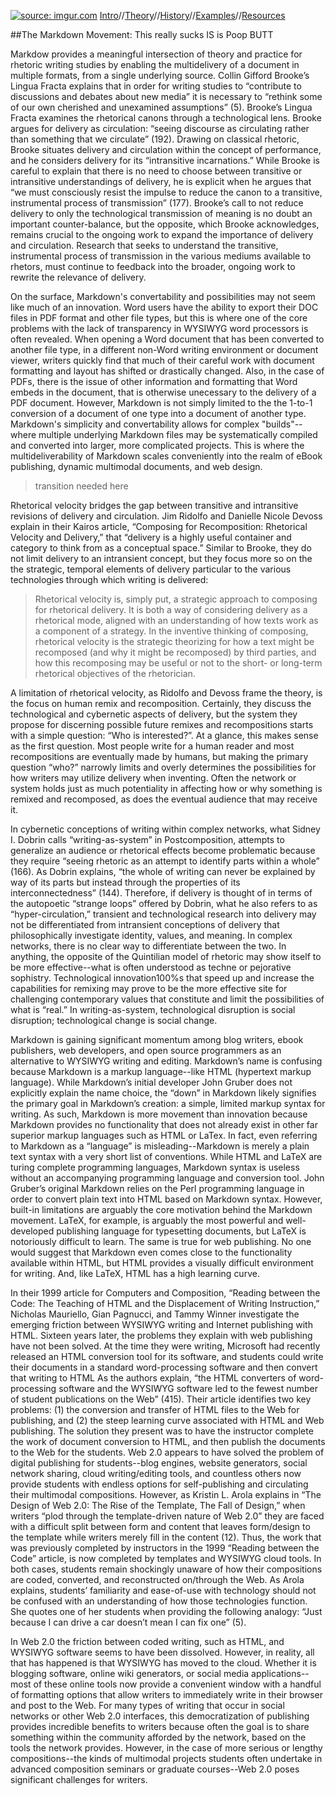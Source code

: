 <a href="http://imgur.com/MdMZu2A"><img src="http://i.imgur.com/MdMZu2A.jpg" title="source: imgur.com" /></a>    [Intro](https://aaronbev79.github.io/markdown_intro.html)//[Theory](https://aaronbev79.github.io/markdown_theory.html)//[History](https://aaronbev79.github.io/markdown_history.html)//[Examples](https://aaronbev79.github.io/markdown_examples.html)//[Resources](https://aaronbev79.github.io/markdown_resources.html)

##The Markdown Movement: This really sucks IS is Poop BUTT

Markdow provides a meaningful intersection of theory and practice for rhetoric writing studies by enabling the multidelivery of a document in multiple formats, from a single underlying source. Collin Gifford Brooke’s Lingua Fracta explains that in order for writing studies to “contribute to discussions and debates about new media” it is necessary to “rethink some of our own cherished and unexamined assumptions” (5). Brooke’s Lingua Fracta examines the rhetorical canons through a technological lens. Brooke argues for delivery as circulation: “seeing discourse as circulating rather than something that we circulate” (192). Drawing on classical rhetoric, Brooke situates delivery and circulation within the concept of performance, and he considers delivery for its “intransitive incarnations.” While Brooke is careful to explain that there is no need to choose between transitive or intransitive understandings of delivery, he is explicit when he argues that “we must consciously resist the impulse to reduce the canon to a transitive, instrumental process of transmission” (177). Brooke’s call to not reduce delivery to only the technological transmission of meaning is no doubt an important counter-balance, but the opposite, which Brooke acknowledges, remains crucial to the ongoing work to expand the importance of delivery and circulation. Research that seeks to understand the transitive, instrumental process of transmission in the various mediums available to rhetors, must continue to feedback into the broader, ongoing work to rewrite the relevance of delivery. 

On the surface, Markdown's convertability and possibilities may not seem like much of an innovation. Word users have the ability to export their DOC files in PDF format and other file types, but this is where one of the core problems with the lack of transparency in WYSIWYG word processors is often revealed. When opening a Word document that has been converted to another file type, in a different non-Word writing environment or document viewer, writers quickly find that much of their careful work with document formatting and layout has shifted or drastically changed. Also, in the case of PDFs, there is the issue of other information and formatting that Word embeds in the document, that is otherwise unecessary to the delivery of a PDF document. However, Markdown is not simply limited to the the 1-to-1 conversion of a document of one type into a document of another type. Markdown's simplicity and convertability allows for complex "builds"--where multiple underlying Markdown files may be systematically compiled and converted into larger, more complicated projects. This is where the multideliverability of Markdown scales conveniently into the realm of eBook publishing, dynamic multimodal documents, and web design.   

>transition needed here

Rhetorical velocity bridges the gap between transitive and intransitive revisions of delivery and circulation. Jim Ridolfo and Danielle Nicole Devoss explain in their Kairos article, “Composing for Recomposition: Rhetorical Velocity and Delivery,” that “delivery is a highly useful container and category to think from as a conceptual space.” Similar to Brooke, they do not limit delivery to an intransient concept, but they focus more so on the the strategic, temporal elements of delivery particular to the various technologies through which writing is delivered:

>Rhetorical velocity is, simply put, a strategic approach to composing for rhetorical delivery. It is both a way of considering delivery as a rhetorical mode, aligned with an understanding of how texts work as a component of a strategy. In the inventive thinking of composing, rhetorical velocity is the strategic theorizing for how a text might be recomposed (and why it might be recomposed) by third parties, and how this recomposing may be useful or not to the short- or long-term rhetorical objectives of the rhetorician.

A limitation of rhetorical velocity, as Ridolfo and Devoss frame the theory, is the focus on human remix and recomposition. Certainly, they discuss the technological and cybernetic aspects of delivery, but the system they propose for discerning possible future remixes and recompositions starts with a simple question: “Who is interested?”. At a glance, this makes sense as the first question. Most people write for a human reader and most recompositions are eventually made by humans, but making the primary question “who?” narrowly limits and overly determines the possibilities for how writers may utilize delivery when inventing. Often the network or system holds just as much potentiality in affecting how or why something is remixed and recomposed, as does the eventual audience that may receive it. 

In cybernetic conceptions of writing within complex networks, what Sidney I. Dobrin calls “writing-as-system” in Postcomposition, attempts to generalize an audience or rhetorical effects become problematic because they require “seeing rhetoric as an attempt to identify parts within a whole” (166). As Dobrin explains, “the whole of writing can never be explained by way of its parts but instead through the properties of its interconnectedness” (144). Therefore, if delivery is thought of in terms of the autopoetic “strange loops” offered by Dobrin, what he also refers to as “hyper-circulation,” transient and technological research into delivery may not be differentiated from intransient conceptions of delivery that philosophically investigate identity, values, and meaning. In complex networks, there is no clear way to differentiate between the two. In anything, the opposite of the Quintilian model of rhetoric may show itself to be more effective--what is often understood as techne or pejorative sophistry. Technological innovation100%s that speed up and increase the capabilities for remixing may prove to be the more effective site for challenging contemporary values that constitute and limit the possibilities of what is “real.” In writing-as-system, technological disruption is social disruption; technological change is social change. 

Markdown is gaining significant momentum among blog writers, ebook publishers, web developers, and open source programmers as an alternative to WYSIWYG writing and editing. Markdown’s name is confusing because Markdown is a markup language--like HTML (hypertext markup language). While Markdown’s initial developer John Gruber does not explicitly explain the name choice, the “down” in Markdown likely signifies the primary goal in Markdown’s creation: a simple, limited markup syntax for writing. As such, Markdown is more movement than innovation because Markdown provides no functionality that does not already exist in other far superior markup languages such as HTML or LaTex. In fact, even referring to Markdown as a “language” is misleading--Markdown is merely a plain text syntax with a very short list of conventions. While HTML and LaTeX are turing complete programming languages, Markdown syntax is useless without an accompanying programming language and conversion tool. John Gruber’s original Markdown relies on the Perl programming language in order to convert plain text into HTML based on Markdown syntax. However, built-in limitations are arguably the core motivation behind the Markdown movement. LaTeX, for example, is arguably the most powerful and well-developed publishing language for typesetting documents, but LaTeX is notoriously difficult to learn. The same is true for web publishing. No one would suggest that Markdown even comes close to the functionality available within HTML, but HTML provides a visually difficult environment for writing. And, like LaTeX, HTML has a high learning curve. 

In their 1999 article for Computers and Composition, “Reading between the Code: The Teaching of HTML and the Displacement of Writing Instruction,” Nicholas Mauriello, Gian Pagnucci, and Tammy Winner investigate the emerging friction between WYSIWYG writing and Internet publishing with HTML. Sixteen years later, the problems they explain with web publishing have not been solved. At the time they were writing, Microsoft had recently released an HTML conversion tool for its software, and students could write their documents in a standard word-processing software and then convert that writing to HTML As the authors explain, “the HTML converters of word-processing software and the WYSIWYG software led to the fewest number of student publications on the Web” (415). Their article identifies two key problems: (1) the conversion and transfer of HTML files to the Web for publishing, and (2) the steep learning curve associated with HTML and Web publishing. The solution they present was to have the instructor complete the work of document conversion to HTML, and then publish the documents to the Web for the students. Web 2.0 appears to have solved the problem of digital publishing for students--blog engines, website generators, social network sharing, cloud writing/editing tools, and countless others now provide students with endless options for self-publishing and circulating their multimodal compositions. However, as Kristin L. Arola explains in “The Design of Web 2.0: The Rise of the Template, The Fall of Design,” when writers “plod through the template-driven nature of Web 2.0” they are faced with a difficult split between form and content that leaves form/design to the template while writers merely fill in the content (12). Thus, the work that was previously completed by instructors in the 1999 “Reading between the Code” article, is now completed by templates and WYSIWYG cloud tools. In both cases, students remain shockingly unaware of how their compositions are coded, converted, and reconstructed on/through the Web. As Arola explains, students’ familiarity and ease-of-use with technology should not be confused with an understanding of how those technologies function. She quotes one of her students when providing the following analogy: “Just because I can drive a car doesn’t mean I can fix one” (5).

In Web 2.0 the friction between coded writing, such as HTML, and WYSIWYG software seems to have been dissolved. However, in reality, all that has happened is that WYSIWYG has moved to the cloud. Whether it is blogging software, online wiki generators, or social media applications--most of these online tools now provide a convenient window with a handful of formatting options that allow writers to immediately write in their browser and post to the Web. For many types of writing that occur in social networks or other Web 2.0 interfaces, this democratization of publishing provides incredible benefits to writers because often the goal is to share something within the community afforded by the network, based on the tools the network provides. However, in the case of more serious or lengthy compositions--the kinds of multimodal projects students often undertake in advanced composition seminars or graduate courses--Web 2.0 poses significant challenges for writers. 

